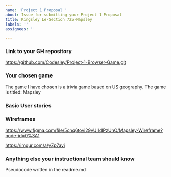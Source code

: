 ```yaml
---
name: 'Project 1 Proposal '
about: Issue for submitting your Project 1 Proposal
title: Kingsley Le-Section 725-Mapsley
labels: ''
assignees: ''

---
```


### Link to your GH repository
https://github.com/Codesley/Project-1-Browser-Game.git

### Your chosen game 
The game I have chosen is a trivia game based on US geography. The game is titled: Mapsley

### Basic User stories

### Wireframes 
https://www.figma.com/file/5cnq6tovi29yUIldIPzUnO/Mapsley-Wireframe?node-id=0%3A1

https://imgur.com/a/yZp7avi
### Anything else your instructional team should know
 Pseudocode written in the readme.md
 